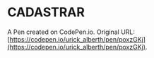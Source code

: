 # CADASTRAR

A Pen created on CodePen.io. Original URL: [https://codepen.io/urick_alberth/pen/poxzGKj](https://codepen.io/urick_alberth/pen/poxzGKj).

